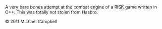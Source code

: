 A very bare bones attempt at the combat engine of a RISK game written in C++. This was totally not stolen from Hasbro.


© 2011 Michael Campbell